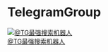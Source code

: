 # TelegramGroup



<a href="https://t.me/sosoo?start=a_7439567495" rel="nofollow"><img src="https://imgur.com/a/dy98Pd2" alt="@TG最强搜索机器人" data-canonical-src="https://imgur.com/a/dy98Pd2" style="max-width: 100%;"><br>@TG最强搜索机器人</a>
